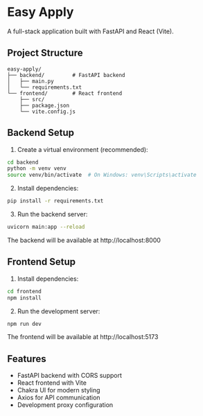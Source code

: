 # Easy Apply

A full-stack application built with FastAPI and React (Vite).

## Project Structure

```
easy-apply/
├── backend/         # FastAPI backend
│   ├── main.py
│   └── requirements.txt
└── frontend/        # React frontend
    ├── src/
    ├── package.json
    └── vite.config.js
```

## Backend Setup

1. Create a virtual environment (recommended):
```bash
cd backend
python -m venv venv
source venv/bin/activate  # On Windows: venv\Scripts\activate
```

2. Install dependencies:
```bash
pip install -r requirements.txt
```

3. Run the backend server:
```bash
uvicorn main:app --reload
```

The backend will be available at http://localhost:8000

## Frontend Setup

1. Install dependencies:
```bash
cd frontend
npm install
```

2. Run the development server:
```bash
npm run dev
```

The frontend will be available at http://localhost:5173

## Features

- FastAPI backend with CORS support
- React frontend with Vite
- Chakra UI for modern styling
- Axios for API communication
- Development proxy configuration 